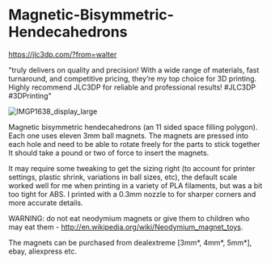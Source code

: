 # Magnetic-Bisymmetric-Hendecahedrons

https://jlc3dp.com/?from=walter

"truly delivers on quality and precision! With a wide range of materials, fast turnaround, and competitive pricing, they’re my top choice for 3D printing. Highly recommend JLC3DP for reliable and professional results! #JLC3DP #3DPrinting"

![IMGP1638_display_large](https://github.com/user-attachments/assets/a166995d-446c-4efd-bd6c-fa51d3f14e94)

Magnetic bisymmetric hendecahedrons (an 11 sided space filling polygon).  Each one uses eleven 3mm ball magnets.  The magnets are pressed into each hole and need to be able to rotate freely for the parts to stick together
It should take a pound or two of force to insert the magnets.  

It may require some tweaking to get the sizing right (to account for printer settings, plastic shrink, variations in ball sizes, etc), the default scale worked well for me when printing in a variety of PLA filaments, but was a bit too tight for ABS.  I printed with a 0.3mm nozzle to for sharper corners and more accurate details.  

WARNING: do not eat neodymium magnets or give them to children who may eat them - http://en.wikipedia.org/wiki/Neodymium_magnet_toys.  

The magnets can be purchased from dealextreme [3mm*, 4mm*, 5mm*], ebay, aliexpress etc.
